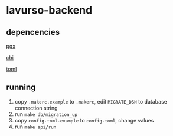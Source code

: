 # lavurso-backend

## depencencies
[pgx](https://github.com/jackc/pgx)

[chi](https://github.com/go-chi/chi)

[toml](https://github.com/BurntSushi/toml)
    
 ## running
 1. copy `.makerc.example` to `.makerc`, edit `MIGRATE_DSN` to database connection string
 2. run `make db/migration_up`
 3. copy `config.toml.example` to `config.toml`, change values
 3. run `make api/run`
